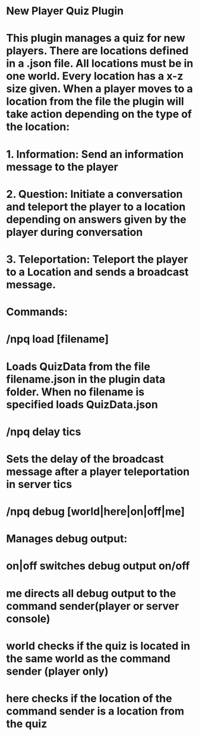 # New Player Quiz Plugin

# This plugin manages a quiz for new players. There are locations defined in a .json file. All locations must be in one world. Every location has a x-z size given. When a player moves to a location from the file the plugin will take action depending on the type of the location:
# 1. Information: Send an information message to the player
# 2. Question: Initiate a conversation and teleport the player to a location depending on answers given by the player during conversation
# 3. Teleportation: Teleport the player to a Location and sends a broadcast message.
#
# Commands:
# /npq load [filename]
# Loads QuizData from the file filename.json in the plugin data folder. When no filename is specified loads QuizData.json
# 
# /npq delay tics
# Sets the delay of the broadcast message after a player teleportation in server tics 
# 
# /npq debug [world|here|on|off|me]
# Manages debug output:
# on|off switches debug output on/off
# me directs all debug output to the command sender(player or server console)
# world checks if the quiz is located in the same world as the command sender (player only)
# here checks if the location of the command sender is a location from the quiz